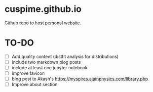 # cuspime.github.io
Github repo to host personal website.

# TO-DO
- [ ] Add quality content (distfit analysis for distributions)
- [ ] include two markdown blog posts
- [ ] include at least one jupyter notebook
- [ ] improve favicon
- [ ] blog post to Akash's https://myspires.ajainphysics.com/library.php
- [ ] Improve about section
